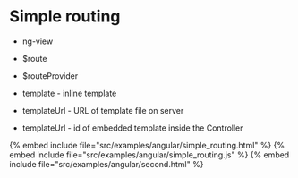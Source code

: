 # Simple routing

* ng-view
* $route
* $routeProvider

* template - inline template
* templateUrl - URL of template file on server
* templateUrl - id of embedded template inside the Controller

{% embed include file="src/examples/angular/simple_routing.html" %}
{% embed include file="src/examples/angular/simple_routing.js" %}
{% embed include file="src/examples/angular/second.html" %}






